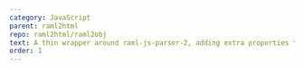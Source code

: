 ```yaml
---
category: JavaScript
parent: raml2html
repo: raml2html/raml2obj
text: A thin wrapper around raml-js-parser-2, adding extra properties to the resulting object for use in raml2html.
order: 1
---
```

